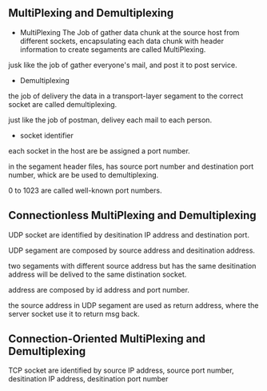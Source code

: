 ## MultiPlexing and Demultiplexing
- MultiPlexing
The Job of gather data chunk at the source host from different sockets, encapsulating each data chunk with header information to create segaments 
are called MultiPlexing.

jusk like the job of gather everyone's mail, and post it to post service.


- Demultiplexing

the job of delivery the data in a transport-layer segament to the correct socket are called demultiplexing.

just like the job of postman, delivey each mail to each person.

- socket identifier

each socket in the host are be assigned a port number.

in the segament header files, has source port number and destination port number, whick are be used to demultiplexing.

0 to 1023 are called well-known port numbers.

## Connectionless MultiPlexing and Demultiplexing

UDP socket are identified by desitination IP address and destination port.

UDP segament are composed by source address and desitination address.

two segaments with different source address but has the same desitination address will be delived to the same distination socket.

address are composed by id address and port number.

the source address in UDP segament are used as return address, where the server socket use it to return msg back.

## Connection-Oriented MultiPlexing and Demultiplexing

TCP socket are identified by source IP address, source port number, desitination IP address, desitination port number